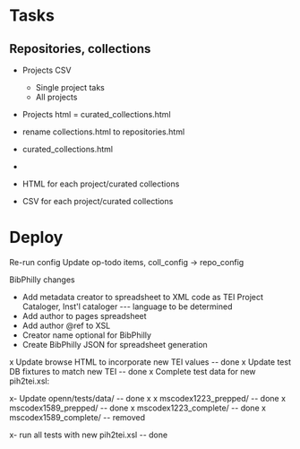 # Tasks

## Repositories, collections

- Projects CSV
  + Single project taks
  + All projects

- Projects html = curated_collections.html

- rename collections.html to repositories.html
- curated_collections.html
-
- HTML for each project/curated collections
- CSV for each project/curated collections
<!-- - CSV for each repository -->

# Deploy

Re-run config
Update op-todo items, coll_config -> repo_config

BibPhilly changes
- Add metadata creator to spreadsheet to XML code as TEI <resp>Project
  Cataloger</resp>, <resp>Inst'l cataloger</resp> --- language to be
  determined
- Add author to pages spreadsheet
- Add author @ref to XSL
- Creator name optional for BibPhilly
- Create BibPhilly JSON for spreadsheet generation

x Update browse HTML to incorporate new TEI values -- done
x Update test DB fixtures to match new TEI -- done
x Complete test data for new pih2tei.xsl:

x- Update openn/tests/data/           -- done
x
x        mscodex1223_prepped/         -- done
x        mscodex1589_prepped/         -- done
x        mscodex1223_complete/        -- done
x        mscodex1589_complete/        -- removed

x- run all tests with new pih2tei.xsl -- done
